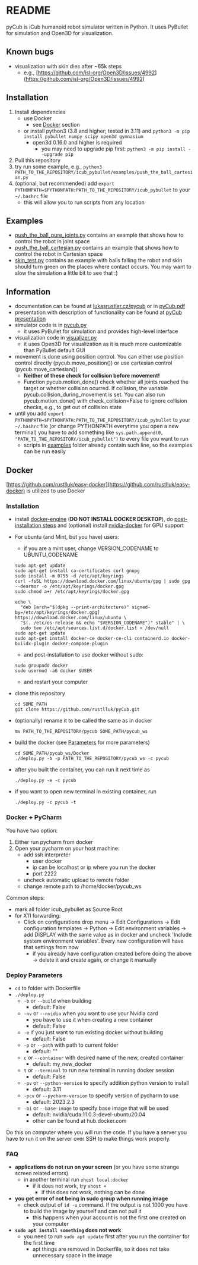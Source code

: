 # README
pyCub is iCub humanoid robot simulator written in Python. It uses PyBullet for simulation and Open3D for visualization.

## Known bugs
- visualization with skin dies after ~65k steps
  - e.g., [https://github.com/isl-org/Open3D/issues/4992](https://github.com/isl-org/Open3D/issues/4992) 

## Installation  

1. Install dependencies
   - use Docker  
      - see [Docker](#docker) section
   - or install python3 (3.8 and higher; tested in 3.11) and `python3 -m pip install pybullet numpy scipy open3d gymnasium`
     - open3d 0.16.0 and higher is required 
       - you may need to upgrade pip first: `python3 -m pip install --upgrade pip`
2. Pull this repository
3. try run some example, e.g., `python3 PATH_TO_THE_REPOSITORY/icub_pybullet/examples/push_the_ball_cartesian.py`
4. (optional, but recommended) add `export PYTHONPATH=$PYTHONPATH:PATH_TO_THE_REPOSITORY/icub_pybullet` to your `~/.bashrc` file  
   - this will allow you to run scripts from any location

## Examples
- [push_the_ball_pure_joints.py](icub_pybullet/examples/push_the_ball_pure_joints.py) contains an example that
  shows how to control the robot in joint space
- [push_the_ball_cartesian.py](icub_pybullet/examples/push_the_ball_cartesian.py) contains an example that
  shows how to control the robot in Cartesian space
- [skin_test.py](icub_pybullet/examples/skin_test.py) contains an example with balls falling the robot and skin 
  should turn green on the places where contact occurs. You may want to slow the simulation a little bit to see that :)

## Information
- documentation can be found at [lukasrustler.cz/pycub](https://lukasrustler.cz/pycub) or in [pyCub.pdf](https://github.com/rustlluk/pyCub/blob/master/documentation/pyCub.pdf)
- presentation with description of functionality can be found at [pyCub presentation](https://lukasrustler.cz/pycub/pyCub_presentation.pdf)
- simulator code is in [pycub.py](icub_pybullet/pycub.py)
  - it uses PyBullet for simulation and provides high-level interface
- visualization code in [visualizer.py](icub_pybullet/visualizer.py)
  - it uses Open3D for visualization as it is much more customizable than PyBullet default GUI
- movement is done using position control. You can either use position control directly
  (pycub.move_position()) or use cartesian control (pycub.move_cartesian())
  - **Neither of these check for collision before movement!**
  - Function pycub.motion_done() check whether all joints reached the target or whether collision
    ocurred. If collision, the variable pycub.collision_during_movement is set. You can also run
    pycub.motion_done() with check_collision=False to ignore collision checks, e.g., to get out
    of collision state
- until you add `export PYTHONPATH=$PYTHONPATH:PATH_TO_THE_REPOSITORY/icub_pybullet` to your `~/.bashrc` file 
  (or change PYTHONPATH everytime you open a new terminal) you have to add something like `sys.path.append(0, "PATH_TO_THE_REPOSITORY/icub_pybullet")`
  to every file you want to run
  - scripts in [examples](icub_pybullet/examples) folder already contain such line, so the examples can be run easily 

## Docker
[https://github.com/rustlluk/easy-docker](https://github.com/rustlluk/easy-docker) is utilized to use Docker
### Installation  
  - install [docker-engine](https://docs.docker.com/engine/install/ubuntu/)
    (**DO NOT INSTALL DOCKER DESKTOP**), do [post-installation steps](https://docs.docker.com/engine/install/linux-postinstall/)
    and (optional) install [nvidia-docker](https://docs.nvidia.com/datacenter/cloud-native/container-toolkit/latest/install-guide.html)
    for GPU support
  - For ubuntu (and Mint, but you have) users:  

    - if you are a mint user, change VERSION_CODENAME to UBUNTU_CODENAME  
    
    ```
    sudo apt-get update
    sudo apt-get install ca-certificates curl gnupg
    sudo install -m 0755 -d /etc/apt/keyrings
    curl -fsSL https://download.docker.com/linux/ubuntu/gpg | sudo gpg --dearmor -o /etc/apt/keyrings/docker.gpg
    sudo chmod a+r /etc/apt/keyrings/docker.gpg

    echo \
      "deb [arch="$(dpkg --print-architecture)" signed-by=/etc/apt/keyrings/docker.gpg] https://download.docker.com/linux/ubuntu \
      "$(. /etc/os-release && echo "$VERSION_CODENAME")" stable" | \
      sudo tee /etc/apt/sources.list.d/docker.list > /dev/null
    sudo apt-get update
    sudo apt-get install docker-ce docker-ce-cli containerd.io docker-buildx-plugin docker-compose-plugin
    ```  
    
    - and post-installation to use docker without sudo:
    
    ```
    sudo groupadd docker
    sudo usermod -aG docker $USER
    ```
    - and restart your computer

  - clone this repository
        
        cd SOME_PATH
        git clone https://github.com/rustlluk/pyCub.git
  - (optionally) rename it to be called the same as in docker

        mv PATH_TO_THE_REPOSITORY/pycub SOME_PATH/pycub_ws

  - build the docker (see [Parameters](#deploy-parameters) for more parameters)  
   
        cd SOME_PATH/pycub_ws/Docker
        ./deploy.py -b -p PATH_TO_THE_REPOSITORY/pycub_ws -c pycub

  - after you built the container, you can run it next time as 
  
        ./deploy.py -e -c pycub

  - if you want to open new terminal in existing container, run

        ./deploy.py -c pycub -t

### Docker + PyCharm
You have two option:
1. Either run pycharm from docker
2. Open your pycharm on your host machine:
   - add ssh interpreter
     - user docker
     - ip can be localhost or ip where you run the docker
     - port 2222
   - uncheck automatic upload to remote folder
   - change remote path to /home/docker/pycub_ws  

Common steps:
   - mark all folder icub_pybullet as Source Root
   - for X11 forwarding:  
     - Click on configurations drop menu -> Edit Configurations -> Edit configuration templates -> 
       Python -> Edit environment variables -> add DISPLAY with the same value as in docker and uncheck 
       'Include system environment variables'. Every new configuration will have that settings from now
       - if you already have configuration created before doing the above -> delete it and create again, or change it manually
    
### Deploy Parameters
  - `cd` to folder with Dockerfile
  - `./deploy.py`
    - `-b` or `--build` when building
      - default: False
    - `-nv` or `--nvidia` when you want to use your Nvidia card
      - you have to use it when creating a new container
      - default: False
    - `-e` if you just want to run existing docker without building
      - default: False
    - `-p` or `--path` with path to current folder
      - default: ""
    - `c` or `--container` with desired name of the new, created container
      - default: my_new_docker
    - `t` or `--terminal` to run new terminal in running docker session
      - default: False
    - `-pv` or `--python-version` to specify addition python version to install
      - default: 3.11
    - `-pcv` or `--pycharm-version` to specify version of pycharm to use
      - default: 2023.2.3
    - `-bi` or `--base-image` to specify base image that will be used
      - default: nvidia/cuda:11.0.3-devel-ubuntu20.04
      - other can be found at hub.docker.com
    
  Do this on computer where you will run the code. If you have a server
  you have to run it on the server over SSH to make things work
  properly.

### FAQ
  - **applications do not run on your screen** (or you have some strange screen
    related errors)
    - in another terminal run `xhost local:docker`
      - if it does not work, try `xhost +`
        - if this does not work, nothing can be done
  - **you get error of not being in sudo group when running image**
    - check output of `id -u` command. If the output is not 1000 you have to build the image
      by yourself and can not pull it
      - this happens when your account is not the first one created on your computer
  - **`sudo apt install something` does not work**
    - you need to run `sudo apt update` first after you run the container for the first time
      - apt things are removed in Dockerfile, so it does not take unnecessary space in the image
